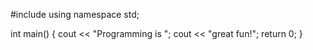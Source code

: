 #include <iostream>
using namespace std;

int main()
{
  cout << "Programming is ";
  cout << "great fun!";
  return 0;
}
